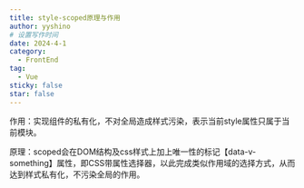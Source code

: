 ```yaml
---
title: style-scoped原理与作用
author: yyshino
# 设置写作时间
date: 2024-4-1
category:
  - FrontEnd
tag:
  - Vue
sticky: false
star: false
---
```




作用：实现组件的私有化，不对全局造成样式污染，表示当前style属性只属于当前模块。

原理：scoped会在DOM结构及css样式上加上唯一性的标记【data-v-something】属性，即CSS带属性选择器，以此完成类似作用域的选择方式，从而达到样式私有化，不污染全局的作用。

